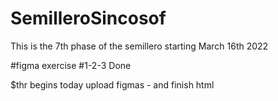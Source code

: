 # SemilleroSincosof

This is the 7th phase of the semillero starting March 16th 2022

#figma exercise #1-2-3 Done

$thr begins today
upload figmas - and finish html